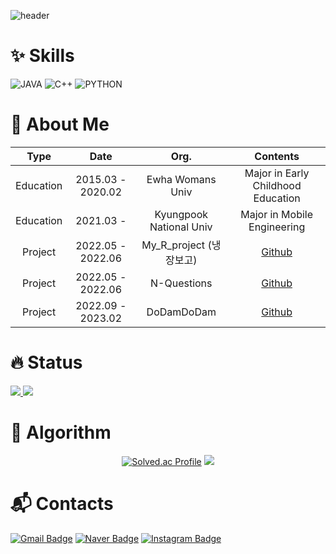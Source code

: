 <!--
**elmellamo/elmellamo** is a ✨ _special_ ✨ repository because its `README.md` (this file) appears on your GitHub profile.

Here are some ideas to get you started:

- 🔭 I’m currently working on ...
- 🌱 I’m currently learning ...
- 👯 I’m looking to collaborate on ...
- 🤔 I’m looking for help with ...
- 💬 Ask me about ...
- 📫 How to reach me: ...
- 😄 Pronouns: ...
- ⚡ Fun fact: ...
-->
![header](https://capsule-render.vercel.app/api?type=waving&color=gradient&customColorList=0,2,2,2,30&height=300&section=header&text=elmellamo's%20Github!&animation=fadeIn&fontSize=60)

# ✨ Skills
![JAVA](https://img.shields.io/badge/-JAVA-FF8C0A?style=flat-square)
![C++](https://img.shields.io/badge/-C++-8C8CF5?style=flat-square)
![PYTHON](https://img.shields.io/badge/-PYTHON-0000FF?style=flat-square)

# 💎 About Me
| **Type**  | **Date**        | **Org.**                | **Contents**                              |
|:---------:|:---------------:|:-----------------------:|:-----------------------------------------:|
| Education | 2015.03 - 2020.02 | Ewha Womans Univ        | Major in Early Childhood Education        |
| Education | 2021.03 -        | Kyungpook National Univ | Major in Mobile Engineering               |
| Project   | 2022.05 - 2022.06 | My_R_project (냉장보고) | [Github](https://github.com/elmellamo/My_R_project) |
| Project   | 2022.05 - 2022.06 | N-Questions             | [Github](https://github.com/SubinPyeon/N-Questions) |
| Project   | 2022.09 - 2023.02 | DoDamDoDam              | [Github](https://github.com/elmellamo/DoDamDoDam)   |

# 🔥 Status
<a href="s">
  <img src="https://github-readme-stats.vercel.app/api/top-langs/?username=elmellamo&count_private=true&show_icons=true&include_all_commits=true" />
</a>
<a href="s">
  <img src="https://streak-stats.demolab.com?user=elmellamo&theme=transparent&date_format=M%20j%5B%2C%20Y%5D" />
</a>

# 🎯 Algorithm
<div align="center">


[![Solved.ac Profile](http://mazassumnida.wtf/api/v2/generate_badge?boj=elmellamo)](https://solved.ac/elmellamo/)
<img src="http://mazandi.herokuapp.com/api?handle={elmellamo}&theme=warm"/>
  
  
</div>

# 📬 Contacts
[![Gmail Badge](https://img.shields.io/badge/Gmail-d14836?style=flat-square&logo=Gmail&logoColor=white&link=mailto:th6986@gmail.com)](mailto:th6986@gmail.com)
[![Naver Badge](https://img.shields.io/badge/Naver-03C75A?style=flat-square&logo=Naver&logoColor=white&link=mailto:th6986@naver.com)](mailto:th6986@naver.com)
[![Instagram Badge](https://img.shields.io/badge/Instagram-FF607F?style=flat-square&logo=Instagram&logoColor=white&link=https://www.instagram.com/ssorrot/)](https://www.instagram.com/ssorrot/)

